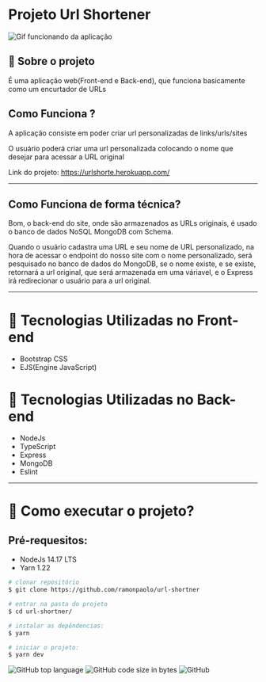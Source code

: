 # Projeto Url Shortener 

![Gif funcionando da aplicação](https://ik.imagekit.io/9t3dbkxrtl/url-shortener-melhor_RCuUQsaaQ.gif?ik-sdk-version=javascript-1.4.3&updatedAt=1643578678053)

## 📑 Sobre o projeto

É uma aplicação web(Front-end e Back-end), que funciona basicamente como um encurtador de URLs

## Como Funciona ?

A aplicação consiste em poder criar url personalizadas de links/urls/sites

O usuário poderá criar uma url personalizada colocando o nome que desejar para acessar a URL original

Link do projeto: https://urlshorte.herokuapp.com/

---

## Como Funciona de forma técnica?

Bom, o back-end do site, onde são armazenados as URLs originais, é usado o banco de dados NoSQL MongoDB com Schema.

Quando o usuário cadastra uma URL e seu nome de URL personalizado, na hora de acessar o endpoint do nosso site com o nome personalizado, será pesquisado no banco de dados do MongoDB, 
se o nome existe, e se existe, retornará a url original, que será armazenada em uma váriavel, e o Express irá redirecionar o usuário para a url original.

---

# 🚀 Tecnologias Utilizadas no Front-end
- Bootstrap CSS
- EJS(Engine JavaScript)

# 🚀 Tecnologias Utilizadas no Back-end
- NodeJs
- TypeScript
- Express
- MongoDB
- Eslint

---

# 📁 Como executar o projeto?

## Pré-requesitos: 
- NodeJs 14.17 LTS
- Yarn 1.22

```bash
# clonar repositório
$ git clone https://github.com/ramonpaolo/url-shortner

# entrar na pasta do projeto
$ cd url-shortner/

# instalar as depêndencias:
$ yarn

# iniciar o projeto:
$ yarn dev
```

![GitHub top language](https://img.shields.io/github/languages/top/ramonpaolo/url-shortner)
![GitHub code size in bytes](https://img.shields.io/github/languages/code-size/ramonpaolo/url-shortner)
![GitHub](https://img.shields.io/github/license/ramonpaolo/url-shortner)

